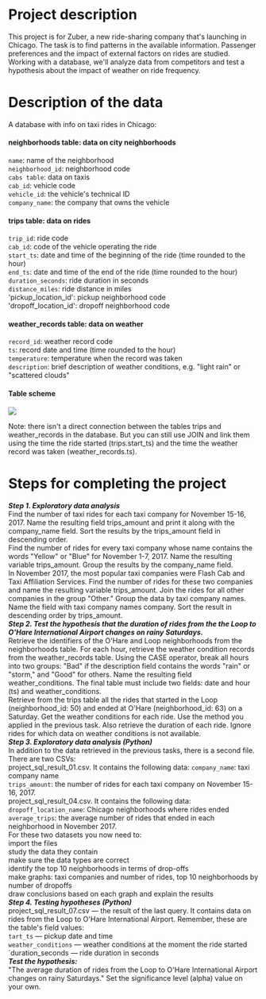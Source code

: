# Project description
  This project is for Zuber, a new ride-sharing company that's launching in Chicago. The task is to find patterns in the available information. Passenger preferences and the impact of external factors on rides are studied.  
Working with a database, we'll analyze data from competitors and test a hypothesis about the impact of weather on ride frequency.  

# Description of the data  
A database with info on taxi rides in Chicago:
#### neighborhoods table: data on city neighborhoods  
`name`: name of the neighborhood  
`neighborhood_id`: neighborhood code  
`cabs table`: data on taxis   
`cab_id`: vehicle code   
`vehicle_id`: the vehicle's technical ID   
`company_name`: the company that owns the vehicle  
#### trips table: data on rides  
`trip_id`: ride code  
`cab_id`: code of the vehicle operating the ride  
`start_ts`: date and time of the beginning of the ride (time rounded to the hour)  
`end_ts`: date and time of the end of the ride (time rounded to the hour)  
`duration_seconds`: ride duration in seconds  
`distance_miles`: ride distance in miles  
'pickup_location_id': pickup neighborhood code   
'dropoff_location_id': dropoff neighborhood code   
#### weather_records table: data on weather  
`record_id`: weather record code  
`ts`: record date and time (time rounded to the hour)  
`temperature`: temperature when the record was taken  
`description`: brief description of weather conditions, e.g. "light rain" or "scattered clouds"  
#### Table scheme  
<image src="images/eda_trips.png"></img>  

Note: there isn't a direct connection between the tables trips and weather_records in the database. But you can still use JOIN and link them using the time the ride started (trips.start_ts) and the time the weather record was taken (weather_records.ts).  

# Steps for completing the project  
***Step 1. Exploratory data analysis***  
Find the number of taxi rides for each taxi company for November 15-16, 2017. Name the resulting field trips_amount and print it along with the company_name field. Sort the results by the trips_amount field in descending order.  
Find the number of rides for every taxi company whose name contains the words "Yellow" or "Blue" for November 1-7, 2017. Name the resulting variable trips_amount. Group the results by the company_name field.  
In November 2017, the most popular taxi companies were Flash Cab and Taxi Affiliation Services. Find the number of rides for these two companies and name the resulting variable trips_amount. Join the rides for all other companies in the group "Other." Group the data by taxi company names. Name the field with taxi company names company. Sort the result in descending order by trips_amount.   
***Step 2. Test the hypothesis that the duration of rides from the the Loop to O'Hare International Airport changes on rainy Saturdays.***  
Retrieve the identifiers of the O'Hare and Loop neighborhoods from the neighborhoods table.
For each hour, retrieve the weather condition records from the weather_records table. Using the CASE operator, break all hours into two groups: "Bad" if the description field contains the words "rain" or "storm," and "Good" for others. Name the resulting field weather_conditions. The final table must include two fields: date and hour (ts) and weather_conditions.  
Retrieve from the trips table all the rides that started in the Loop (neighborhood_id: 50) and ended at O'Hare (neighborhood_id: 63) on a Saturday. Get the weather conditions for each ride. Use the method you applied in the previous task. Also retrieve the duration of each ride. Ignore rides for which data on weather conditions is not available.  
***Step 3. Exploratory data analysis (Python)***  
In addition to the data retrieved in the previous tasks, there is a second file. There are two CSVs:  
project_sql_result_01.csv. It contains the following data:
`company_name`: taxi company name  
`trips_amount`: the number of rides for each taxi company on November 15-16, 2017.  
project_sql_result_04.csv. It contains the following data:  
`dropoff_location_name`: Chicago neighborhoods where rides ended  
`average_trips`: the average number of rides that ended in each neighborhood in November 2017.  
For these two datasets you now need to:   
import the files  
study the data they contain   
make sure the data types are correct  
identify the top 10 neighborhoods in terms of drop-offs  
make graphs: taxi companies and number of rides, top 10 neighborhoods by number of dropoffs  
draw conclusions based on each graph and explain the results  
***Step 4. Testing hypotheses (Python)***  
project_sql_result_07.csv — the result of the last query. It contains data on rides from the Loop to O'Hare International Airport. Remember, these are the table's field values:  
`tart_ts` — pickup date and time   
`weather_conditions` — weather conditions at the moment the ride started  
`duration_seconds — ride duration in seconds   
***Test the hypothesis:***  
"The average duration of rides from the Loop to O'Hare International Airport changes on rainy Saturdays."
Set the significance level (alpha) value on your own.

 

